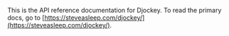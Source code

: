 This is the API reference documentation for Djockey. To read the primary docs, go to [https://steveasleep.com/djockey/](https://steveasleep.com/djockey/).
